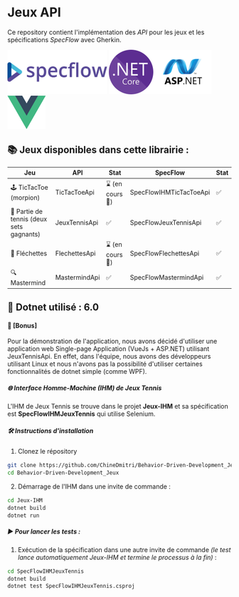 # Jeux API

Ce repository contient l'implémentation des *API* pour les jeux et les spécifications *SpecFlow* avec Gherkin.

<img src="./assets/img/specflow.png" height="100" /> <img src="./assets/img/dotnet.jpeg" height="100" /><img src="./assets/img/aspnet.png" height="100" /> <img src="./assets/img/vuejs.png" height="75" /> 

## 📚 Jeux disponibles dans cette librairie :

| Jeu                                     | API                | Stat                  | SpecFlow                       | Stat |
|-----------------------------------------|--------------------|-----------------------|--------------------------------|------|
| 🕹️ TicTacToe (morpion)                 | TicTacToeApi       | ⌛ (en cours 🔨)       | SpecFlowIHMTicTacToeApi        | ✅   |
| 🎾 Partie de tennis (deux sets gagnants) | JeuxTennisApi      | ✅                     | SpecFlowJeuxTennisApi          | ✅   |
| 🎯 Fléchettes                           | FlechettesApi      | ⌛ (en cours 🔨)       | SpecFlowFlechettesApi          | ✅   |
| 🔍 Mastermind                           | MastermindApi      | ✅                     | SpecFlowMastermindApi          | ✅   |

## 🚀 Dotnet utilisé : 6.0


#### 🎁 [Bonus]
Pour la démonstration de l'application, nous avons décidé d'utiliser une application web Single-page Application (VueJs + ASP.NET) utilisant JeuxTennisApi. En effet, dans l'équipe, nous avons des développeurs utilisant Linux et nous n'avons pas la possibilité d'utiliser certaines fonctionnalités de dotnet simple (comme WPF).

##### 🌐 Interface Homme-Machine (IHM) de Jeux Tennis
L'IHM de Jeux Tennis se trouve dans le projet **Jeux-IHM** et sa spécification est **SpecFlowIHMJeuxTennis** qui utilise Selenium.

##### 🛠️ Instructions d'installation
1. Clonez le répository
```bash
git clone https://github.com/ChineDmitri/Behavior-Driven-Development_Jeux
cd Behavior-Driven-Development_Jeux
```
2. Démarrage de l'IHM dans une invite de commande :
```bash
cd Jeux-IHM
dotnet build
dotnet run
```

##### ▶️ Pour lancer les tests :
1. Exécution de la spécification dans une autre invite de commande *(le test lance automatiquement Jeux-IHM et termine le processus à la fin)* :
```bash
cd SpecFlowIHMJeuxTennis 
dotnet build 
dotnet test SpecFlowIHMJeuxTennis.csproj
```

